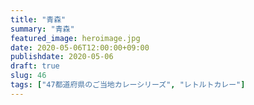 ```yaml
---
title: "青森"
summary: "青森"
featured_image: heroimage.jpg
date: 2020-05-06T12:00:00+09:00
publishdate: 2020-05-06
draft: true
slug: 46
tags: ["47都道府県のご当地カレーシリーズ", "レトルトカレー"]
---
```

